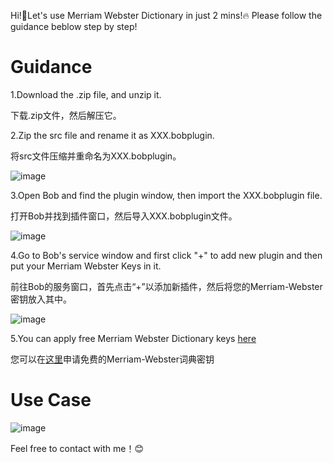 Hi!👋Let's use Merriam Webster Dictionary in just 2 mins!🔥 Please follow the guidance beblow step by step!
# Guidance
1.Download the .zip file, and unzip it.

下载.zip文件，然后解压它。

2.Zip the src file and rename it as XXX.bobplugin.

将src文件压缩并重命名为XXX.bobplugin。

![image](https://github.com/user-attachments/assets/5978b205-d804-410f-b134-014188ac2995)

3.Open Bob and find the plugin window, then import the XXX.bobplugin file.

打开Bob并找到插件窗口，然后导入XXX.bobplugin文件。

![image](https://github.com/user-attachments/assets/72688589-75a0-4cc4-8b75-b25457695696)

4.Go to Bob's service window and first click "+" to add new plugin and then put your Merriam Webster Keys in it.

前往Bob的服务窗口，首先点击“+”以添加新插件，然后将您的Merriam-Webster密钥放入其中。

![image](https://github.com/user-attachments/assets/7d0e40cd-2705-41a3-b382-a45b4e503dd7)

5.You can apply free Merriam Webster Dictionary keys [here](https://dictionaryapi.com)

您可以在[这里](https://dictionaryapi.com)申请免费的Merriam-Webster词典密钥

# Use Case

![image](https://github.com/user-attachments/assets/6da54f34-7790-4dd1-88c0-4b1b1a9f42a7)

Feel free to contact with me！😊
